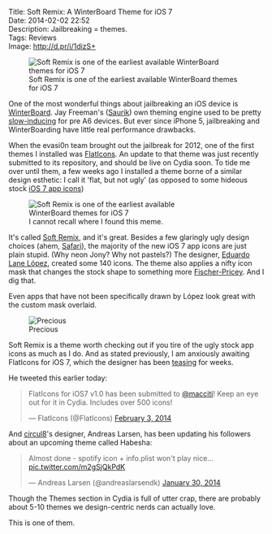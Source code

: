Title: Soft Remix: A WinterBoard Theme for iOS 7  
Date: 2014-02-02 22:52  
Description: Jailbreaking = themes.  
Tags: Reviews  
Image: http://d.pr/i/1dizS+  

<figure>
	<img class="screenshot iphone" src="http://d.pr/i/1d78E+" alt="Soft Remix is one of the earliest available WinterBoard themes for iOS 7" title="Soft Remix is one of the earliest available WinterBoard themes for iOS 7">
	<figcaption>Soft Remix is one of the earliest available WinterBoard themes for iOS 7</figcaption>
</figure>

One of the most wonderful things about jailbreaking an iOS device is [WinterBoard][1]. Jay Freeman's ([Saurik][2]) own theming engine used to be pretty [slow-inducing][3] for pre A6 devices. But ever since iPhone 5, jailbreaking and WinterBoarding have little real performance drawbacks. 

When the evasi0n team brought out the jailbreak for 2012, one of the first themes I installed was [FlatIcons][4]. An update to that theme was just recently submitted to its repository, and should be live on Cydia soon. To tide me over until them, a few weeks ago I installed a theme borne of a similar design esthetic: I call it 'flat, but not ugly' (as opposed to some hideous stock [iOS 7 app icons][5])

<figure>
	<img src="http://d.pr/i/179Co+" alt="Soft Remix is one of the earliest available WinterBoard themes for iOS 7"  title="Soft Remix is one of the earliest available WinterBoard themes for iOS 7" style="max-width: 75%;">
	<figcaption>I cannot recall where I found this meme.</figcaption>
</figure>

It's called [Soft Remix][6], and it's great. Besides a few glaringly ugly design choices (ahem, [Safari][7]), the majority of the new iOS 7 app icons are just plain stupid. (Why neon Jony? Why not pastels?) The designer, [Eduardo Lane López][8], created some 140 icons. The theme also applies a nifty icon mask that changes the stock shape to something more [Fischer-Pricey][9]. And I dig that. 

Even apps that have not been specifically drawn by López look great with the custom mask overlaid. 

<figure>
	<img class="screenshot iphone" src="http://d.pr/i/1dizS+" alt="Precious" title="Precious">
	<figcaption>Precious</figcaption>
</figure>

Soft Remix is a theme worth checking out if you tire of the ugly stock app icons as much as I do. And as stated previously, I am anxiously awaiting FlatIcons for iOS 7, which the designer has been [teasing][10] for weeks. 

He tweeted this earlier today:

<blockquote lang="en"><p>FlatIcons for iOS7 v1.0 has been submitted to <a href="https://twitter.com/macciti" title="Macciti on Twitter">@macciti</a>! Keep an eye out for it in Cydia. Includes over 500 icons!</p>&mdash; FlatIcons (@FlatIcons) <a href="https://twitter.com/FlatIcons/status/430179506523889665" title="FlatIcons on Twitter">February 3, 2014</a></blockquote>

And [circul8][11]'s designer, Andreas Larsen, has been updating his followers about an upcoming theme called Habesha:

<blockquote lang="en"><p>Almost done - spotify icon + info.plist won&#39;t play nice... <a href="http://t.co/m2gSjQkPdK" title="Habesha theme teaser">pic.twitter.com/m2gSjQkPdK</a></p>&mdash; Andreas Larsen (@andreaslarsendk) <a href="https://twitter.com/andreaslarsendk/status/428945236166180864" title="Andreas Larsen on Twitter">January 30, 2014</a></blockquote>

Though the Themes section in Cydia is full of utter crap, there are probably about 5-10 themes we design-centric nerds can actually love.

This is one of them.

[1]: http://cydia.saurik.com/package/winterboard/ "WinterBoard"
[2]: https://twitter.com/saurik "Saurik on Twitter"
[3]: http://www.ifans.com/forums/threads/do-not-install-winterboard.368107/ "Don't install WinterBoard"
[4]: http://www.flaticonsios.com/ "FlatIcons jailbreak theme for iOS 6"
[5]: http://www.cultofmac.com/231223/ios-7-reminds-us-to-be-careful-what-we-wish-for/ "iOS 7: be careful what you wish for"
[6]: http://moreinfo.thebigboss.org/moreinfo/depiction.php?file=softremixios7themeDp "The BigBoss repository"
[7]: http://iosguides.net/wp-content/uploads/2013/06/Safari-Icons-Comparison.jpg "Safari icons compared"
[8]: https://twitter.com/MagWhiz "MagWhiz on Twitter"
[9]: http://techcrunch.com/2013/06/14/i-think-we-can-all-agree-this-is-better-than-apples-ios-7-redesign-right/ "This is better than iOS 7"
[10]: http://www.flaticonsios.com/ios-7-flaticons-compatibility-coming-soon/ "FlatIcons for iOS 7 coming soon"
[11]: http://www.idownloadblog.com/2013/05/18/circul8-theme-iphone-ipad/ "iDownloadBlog on circul8"